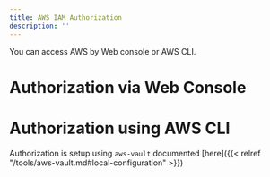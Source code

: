 ```yaml
---
title: AWS IAM Authorization
description: ''
---
```


You can access AWS by Web console or AWS CLI.

# Authorization via Web Console

# Authorization using AWS CLI

Authorization is setup using `aws-vault` documented [here]({{< relref "/tools/aws-vault.md#local-configuration" >}})
